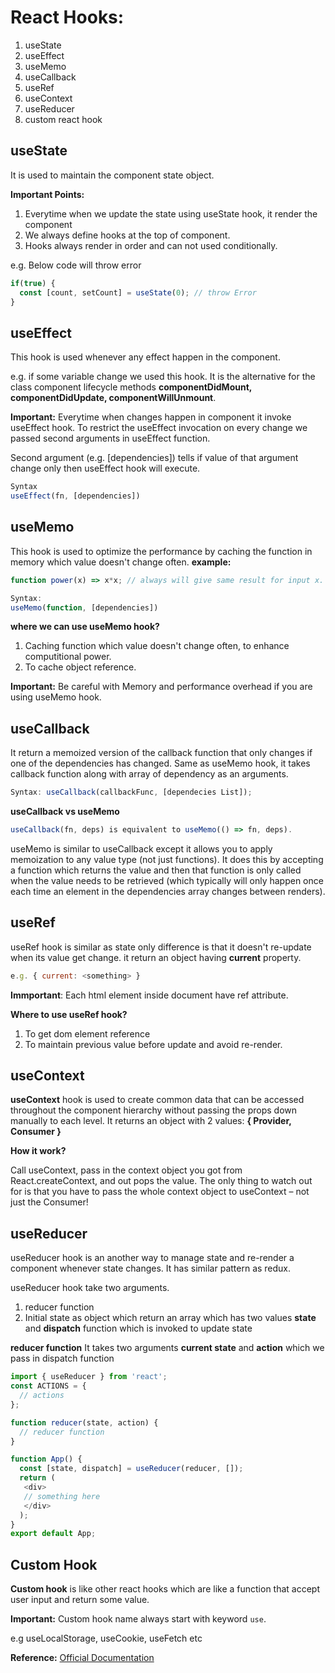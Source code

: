 # React Hooks:
1. useState
2. useEffect
3. useMemo
4. useCallback
5. useRef
6. useContext
7. useReducer
8. custom react hook


## useState
It is used to maintain the component state object.

**Important Points:**
  1. Everytime when we update the state using useState hook, it render the component
  2.  We always define hooks at the top of component.
  3. Hooks always render in order and can not used conditionally.
  
  e.g. Below code will throw error

```js
if(true) {
  const [count, setCount] = useState(0); // throw Error
}
```

## useEffect
This hook is used whenever any effect happen in the component. 

e.g. if some variable change we used this hook.
It is the alternative for the class component lifecycle methods **componentDidMount, componentDidUpdate, componentWillUnmount**.

**Important:**
Everytime when changes happen in component it invoke useEffect hook. To restrict the useEffect invocation on every change 
we passed second arguments in useEffect function.

Second argument (e.g. [dependencies]) tells if value of that argument change only then useEffect hook will execute.

```js
Syntax
useEffect(fn, [dependencies])
```

## useMemo
This hook is used to optimize the performance by caching the function in memory which value doesn't change often.
**example:** 
```js
function power(x) => x*x; // always will give same result for input x.

Syntax: 
useMemo(function, [dependencies])
```
**where we can use useMemo hook?**
  1. Caching function which value doesn't change often, to enhance computitional power.
  2. To cache object reference.

**Important:** 
Be careful with Memory and performance overhead if you are using useMemo hook.


## useCallback
It return a memoized version of the callback function that only changes if one of the dependencies has changed.
Same as useMemo hook, it takes callback function along with array of dependency as an arguments.

```js
Syntax: useCallback(callbackFunc, [dependecies List]);
```

**useCallback vs useMemo**
```js
useCallback(fn, deps) is equivalent to useMemo(() => fn, deps).
```
useMemo is similar to useCallback except it allows you to apply memoization to any value type (not just functions).
It does this by accepting a function which returns the value and then that function is only called when the value
needs to be retrieved (which typically will only happen once each time an
element in the dependencies array changes between renders).

## useRef
useRef hook is similar as state only difference is that it doesn't re-update when its value get change.
it return an object having **current** property.

```js
e.g. { current: <something> }
```
**Immportant**: 
Each html element inside document have ref attribute.

**Where to use useRef hook?** 
  1. To get dom element reference
  2. To maintain previous value before update and avoid re-render.

## useContext
**useContext** hook is used to create common data that can be accessed throughout the component hierarchy without passing the props down manually to each level.
It returns an object with 2 values: **{ Provider, Consumer }**

**How it work?**

Call useContext, pass in the context object you got from React.createContext, and out pops the value.
The only thing to watch out for is that you have to pass the whole context object to useContext – not just the Consumer!

## useReducer

useReducer hook is an another way to manage state and re-render a component whenever state changes.
It has similar pattern as redux.

useReducer hook take two arguments.
  1. reducer function
  2. Initial state as object which return an array which has two values **state** and **dispatch** function which is invoked to update state

**reducer function**
It takes two arguments **current state** and **action** which we pass in dispatch function


```js
import { useReducer } from 'react';
const ACTIONS = {
  // actions
};

function reducer(state, action) {
  // reducer function
}

function App() {
  const [state, dispatch] = useReducer(reducer, []);
  return (
   <div>
   // something here
   </div>
  );
}
export default App;
```

## Custom Hook
**Custom hook** is like other react hooks which are like a function that accept user input and return some value.

**Important:**
Custom hook name always start with keyword `use`. 

e.g useLocalStorage, useCookie, useFetch etc


**Reference:**
[Official Documentation](https://reactjs.org/docs/hooks-intro.html)
